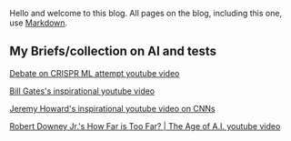 Hello and welcome to this blog. All pages on the blog, including this one, use [Markdown](https://guides.github.com/features/mastering-markdown/).

## My Briefs/collection on AI and tests

[Debate on CRISPR ML attempt youtube video](https://youtu.be/5uVvVmZPfzo)

[Bill Gates's inspirational youtube video](https://youtu.be/vapTJLUSvpQ)

[Jeremy Howard's inspirational youtube video on CNNs](https://youtu.be/hkBa9pU-H48)

[Robert Downey Jr.'s How Far is Too Far? | The Age of A.I. youtube video](https://youtu.be/UwsrzCVZAb8) 
